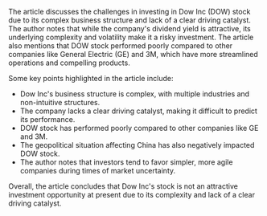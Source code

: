 The article discusses the challenges in investing in Dow Inc (DOW) stock due to its complex business structure and lack of a clear driving catalyst. The author notes that while the company's dividend yield is attractive, its underlying complexity and volatility make it a risky investment. The article also mentions that DOW stock performed poorly compared to other companies like General Electric (GE) and 3M, which have more streamlined operations and compelling products.

Some key points highlighted in the article include:

* Dow Inc's business structure is complex, with multiple industries and non-intuitive structures.
* The company lacks a clear driving catalyst, making it difficult to predict its performance.
* DOW stock has performed poorly compared to other companies like GE and 3M.
* The geopolitical situation affecting China has also negatively impacted DOW stock.
* The author notes that investors tend to favor simpler, more agile companies during times of market uncertainty.

Overall, the article concludes that Dow Inc's stock is not an attractive investment opportunity at present due to its complexity and lack of a clear driving catalyst.